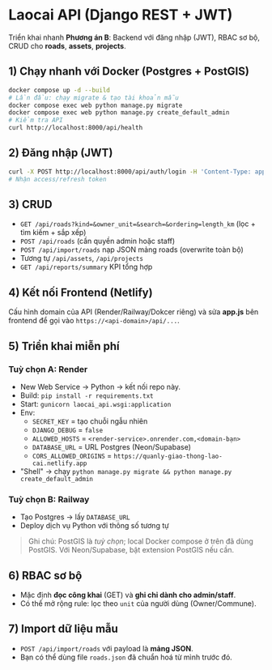 # Laocai API (Django REST + JWT)
Triển khai nhanh **Phương án B**: Backend với đăng nhập (JWT), RBAC sơ bộ, CRUD cho **roads**, **assets**, **projects**.

## 1) Chạy nhanh với Docker (Postgres + PostGIS)
```bash
docker compose up -d --build
# Lần đầu: chạy migrate & tạo tài khoản mẫu
docker compose exec web python manage.py migrate
docker compose exec web python manage.py create_default_admin
# Kiểm tra API
curl http://localhost:8000/api/health
```

## 2) Đăng nhập (JWT)
```bash
curl -X POST http://localhost:8000/api/auth/login -H 'Content-Type: application/json' -d '{"username":"admin","password":"admin123"}'
# Nhận access/refresh token
```

## 3) CRUD
- `GET /api/roads?kind=&owner_unit=&search=&ordering=length_km` (lọc + tìm kiếm + sắp xếp)
- `POST /api/roads` (cần quyền admin hoặc staff)
- `POST /api/import/roads` nạp JSON mảng roads (overwrite toàn bộ)
- Tương tự `/api/assets`, `/api/projects`
- `GET /api/reports/summary` KPI tổng hợp

## 4) Kết nối Frontend (Netlify)
Cấu hình domain của API (Render/Railway/Dokcer riêng) và sửa **app.js** bên frontend để gọi vào `https://<api-domain>/api/...`.

## 5) Triển khai miễn phí
### Tuỳ chọn A: Render
- New Web Service → Python → kết nối repo này.
- Build: `pip install -r requirements.txt`  
- Start: `gunicorn laocai_api.wsgi:application`
- Env:
  - `SECRET_KEY` = tạo chuỗi ngẫu nhiên
  - `DJANGO_DEBUG` = `false`
  - `ALLOWED_HOSTS` = `<render-service>.onrender.com,<domain-bạn>`
  - `DATABASE_URL` = URL Postgres (Neon/Supabase)
  - `CORS_ALLOWED_ORIGINS` = `https://quanly-giao-thong-lao-cai.netlify.app`
- "Shell" → chạy `python manage.py migrate && python manage.py create_default_admin`

### Tuỳ chọn B: Railway
- Tạo Postgres → lấy `DATABASE_URL`
- Deploy dịch vụ Python với thông số tương tự

> Ghi chú: PostGIS là *tuỳ chọn*; local Docker compose ở trên đã dùng PostGIS. Với Neon/Supabase, bật extension PostGIS nếu cần.

## 6) RBAC sơ bộ
- Mặc định **đọc công khai** (GET) và **ghi chỉ dành cho admin/staff**.
- Có thể mở rộng rule: lọc theo `unit` của người dùng (Owner/Commune).

## 7) Import dữ liệu mẫu
- `POST /api/import/roads` với payload là **mảng JSON**.
- Bạn có thể dùng file `roads.json` đã chuẩn hoá từ mình trước đó.
